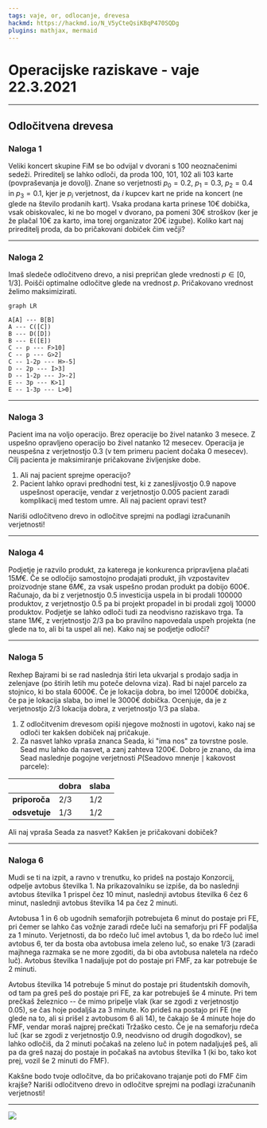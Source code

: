 ```yaml
---
tags: vaje, or, odlocanje, drevesa
hackmd: https://hackmd.io/N_V5yCteQsiKBqP470SQDg
plugins: mathjax, mermaid
---
```

# Operacijske raziskave - vaje 22.3.2021

---

## Odločitvena drevesa

### Naloga 1

Veliki koncert skupine FiM se bo odvijal v dvorani s $100$ neoznačenimi sedeži. Prireditelj se lahko odloči, da proda $100$, $101$, $102$ ali $103$ karte (povpraševanja je dovolj). Znane so verjetnosti ${p_0} = 0.2$, ${p_1} = 0.3$, ${p_2} = 0.4$ in ${p_3} = 0.1$, kjer je ${p_i}$ verjetnost, da $i$ kupcev kart ne pride na koncert (ne glede na število prodanih kart). Vsaka prodana karta prinese $10 €$ dobička, vsak obiskovalec, ki ne bo mogel v dvorano, pa pomeni $30 €$ stroškov (ker je že plačal $10 €$ za karto, ima torej organizator $20 €$ izgube). Koliko kart naj prireditelj proda, da bo pričakovani dobiček čim večji?

---

### Naloga 2

Imaš sledeče odločitveno drevo, a nisi prepričan glede vrednosti $p \in [0, 1/3]$. Poišči optimalne odločitve glede na vrednost $p$. Pričakovano vrednost želimo maksimizirati.

```mermaid
graph LR

A[A] --- B[B]
A --- C([C])
B --- D([D])
B --- E([E])
C -- p --- F>10]
C -- p --- G>2]
C -- 1-2p --- H>-5]
D -- 2p --- I>3]
D -- 1-2p --- J>-2]
E -- 3p --- K>1]
E -- 1-3p --- L>0]
```

---

### Naloga 3

Pacient ima na voljo operacijo. Brez operacije bo živel natanko $3$ mesece. Z uspešno opravljeno operacijo bo živel natanko $12$ mesecev. Operacija je neuspešna z verjetnostjo $0.3$ (v tem primeru pacient dočaka $0$ mesecev). Cilj pacienta je maksimiranje pričakovane življenjske dobe.

1. Ali naj pacient sprejme operacijo?
2. Pacient lahko opravi predhodni test, ki z zanesljivostjo $0.9$ napove uspešnost operacije, vendar z verjetnostjo $0.005$ pacient zaradi komplikacij med testom umre. Ali naj pacient opravi test?

Nariši odločitveno drevo in odločitve sprejmi na podlagi izračunanih verjetnosti!

---

### Naloga 4

Podjetje je razvilo produkt, za katerega je konkurenca pripravljena plačati $15 M€$. Če se odločijo samostojno prodajati produkt, jih vzpostavitev proizvodnje stane $6 M€$, za vsak uspešno prodan produkt pa dobijo $600 €$. Računajo, da bi z verjetnostjo $0.5$ investicija uspela in bi prodali $100000$ produktov, z verjetnostjo $0.5$ pa bi projekt propadel in bi prodali zgolj $10000$ produktov. Podjetje se lahko odloči tudi za neodvisno raziskavo trga. Ta stane $1 M€$, z verjetnostjo $2/3$ pa bo pravilno napovedala uspeh projekta (ne glede na to, ali bi ta uspel ali ne). Kako naj se podjetje odloči?

---

### Naloga 5

Rexhep Bajrami bi se rad naslednja štiri leta ukvarjal s prodajo sadja in zelenjave (po štirih letih mu poteče delovna viza). Rad bi najel parcelo za stojnico, ki bo stala $6000 €$. Če je lokacija dobra, bo imel $12000 €$ dobička, če pa je lokacija slaba, bo imel le $3000 €$ dobička. Ocenjuje, da je z verjetnostjo $2/3$ lokacija dobra, z verjetnostjo $1/3$ pa slaba.

1. Z odločitvenim drevesom opiši njegove možnosti in ugotovi, kako naj se odloči ter kakšen dobiček naj pričakuje.
2. Za nasvet lahko vpraša znanca Seada, ki "ima nos" za tovrstne posle. Sead mu lahko da nasvet, a zanj zahteva $1200 €$. Dobro je znano, da ima Sead naslednje pogojne verjetnosti $P(\text{Seadovo mnenje} \mid \text{kakovost parcele})$:

|               | dobra | slaba |
| ------------- | ----- | ----- |
| **priporoča** | $2/3$ | $1/2$ |
| **odsvetuje** | $1/3$ | $1/2$ |

Ali naj vpraša Seada za nasvet? Kakšen je pričakovani dobiček?

---

### Naloga 6

Mudi se ti na izpit, a ravno v trenutku, ko prideš na postajo Konzorcij, odpelje avtobus številka 1. Na prikazovalniku se izpiše, da bo naslednji avtobus številka 1 prispel čez $10$ minut, naslednji avtobus številka 6 čez $6$ minut, naslednji avtobus številka 14 pa čez $2$ minuti.

Avtobusa 1 in 6 ob ugodnih semaforjih potrebujeta $6$ minut do postaje pri FE, pri čemer se lahko čas vožnje zaradi rdeče luči na semaforju pri FF podaljša za $1$ minuto. Verjetnosti, da bo rdečo luč imel avtobus 1, da bo rdečo luč imel avtobus 6, ter da bosta oba avtobusa imela zeleno luč, so enake $1/3$ (zaradi majhnega razmaka se ne more zgoditi, da bi oba avtobusa naletela na rdečo luč). Avtobus številka 1 nadaljuje pot do postaje pri FMF, za kar potrebuje še $2$ minuti.

Avtobus številka 14 potrebuje $5$ minut do postaje pri študentskih domovih, od tam pa greš peš do postaje pri FE, za kar potrebuješ še $4$ minute. Pri tem prečkaš železnico -- če mimo pripelje vlak (kar se zgodi z verjetnostjo $0.05$), se čas hoje podaljša za $3$ minute. Ko prideš na postajo pri FE (ne glede na to, ali si prišel z avtobusom 6 ali 14), te čakajo še $4$ minute hoje do FMF, vendar moraš najprej prečkati Tržaško cesto. Če je na semaforju rdeča luč (kar se zgodi z verjetnostjo 0.9, neodvisno od drugih dogodkov), se lahko odločiš, da $2$ minuti počakaš na zeleno luč in potem nadaljuješ peš, ali pa da greš nazaj do postaje in počakaš na avtobus številka $1$ (ki bo, tako kot prej, vozil še $2$ minuti do FMF).

Kakšne bodo tvoje odločitve, da bo pričakovano trajanje poti do FMF čim krajše? Nariši odločitveno drevo in odločitve sprejmi na podlagi izračunanih verjetnosti!

----

![](https://jaanos.github.io/operacijske-raziskave/zapiski/2021/2021-03-22/avtobus.png)
